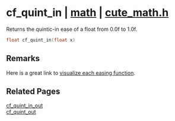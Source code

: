 # cf_quint_in | [math](https://github.com/RandyGaul/cute_framework/blob/master/docs/math_readme.md) | [cute_math.h](https://github.com/RandyGaul/cute_framework/blob/master/include/cute_math.h)

Returns the quintic-in ease of a float from 0.0f to 1.0f.

```cpp
float cf_quint_in(float x)
```

## Remarks

Here is a great link to [visualize each easing function](https://easings.net/).

## Related Pages

[cf_quint_in_out](https://github.com/RandyGaul/cute_framework/blob/master/docs/math/cf_quint_in_out.md)  
[cf_quint_out](https://github.com/RandyGaul/cute_framework/blob/master/docs/math/cf_quint_out.md)  
